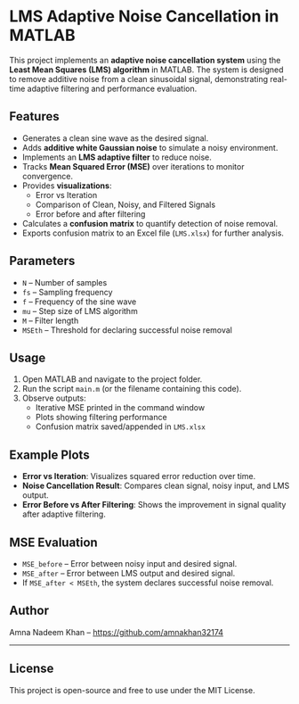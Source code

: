 # LMS Adaptive Noise Cancellation in MATLAB

This project implements an **adaptive noise cancellation system** using the **Least Mean Squares (LMS) algorithm** in MATLAB. The system is designed to remove additive noise from a clean sinusoidal signal, demonstrating real-time adaptive filtering and performance evaluation.


## Features

- Generates a clean sine wave as the desired signal.
- Adds **additive white Gaussian noise** to simulate a noisy environment.
- Implements an **LMS adaptive filter** to reduce noise.
- Tracks **Mean Squared Error (MSE)** over iterations to monitor convergence.
- Provides **visualizations**:
  - Error vs Iteration
  - Comparison of Clean, Noisy, and Filtered Signals
  - Error before and after filtering
- Calculates a **confusion matrix** to quantify detection of noise removal.
- Exports confusion matrix to an Excel file (`LMS.xlsx`) for further analysis.


## Parameters

- `N` – Number of samples
- `fs` – Sampling frequency
- `f` – Frequency of the sine wave
- `mu` – Step size of LMS algorithm
- `M` – Filter length
- `MSEth` – Threshold for declaring successful noise removal

## Usage

1. Open MATLAB and navigate to the project folder.
2. Run the script `main.m` (or the filename containing this code).
3. Observe outputs:
   - Iterative MSE printed in the command window
   - Plots showing filtering performance
   - Confusion matrix saved/appended in `LMS.xlsx`



## Example Plots

- **Error vs Iteration**: Visualizes squared error reduction over time.  
- **Noise Cancellation Result**: Compares clean signal, noisy input, and LMS output.  
- **Error Before vs After Filtering**: Shows the improvement in signal quality after adaptive filtering.


## MSE Evaluation

- `MSE_before` – Error between noisy input and desired signal.  
- `MSE_after` – Error between LMS output and desired signal.  
- If `MSE_after < MSEth`, the system declares successful noise removal.

## Author

Amna Nadeem Khan – https://github.com/amnakhan32174

---

## License

This project is open-source and free to use under the MIT License.
